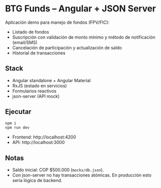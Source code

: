 # BTG Funds – Angular + JSON Server

Aplicación demo para manejo de fondos (FPV/FIC):
- Listado de fondos
- Suscripción con validación de monto mínimo y método de notificación (email/SMS)
- Cancelación de participación y actualización de saldo
- Historial de transacciones

## Stack
- Angular standalone + Angular Material
- RxJS (estado en servicios)
- Formularios reactivos
- json-server (API mock)

## Ejecutar
```bash
npm i
npm run dev
```
- Frontend: http://localhost:4200
- API:      http://localhost:3000

## Notas
- Saldo inicial: COP $500.000 (`mocks/db.json`).
- Con json-server no hay transacciones atómicas. En producción esto sería lógica de backend.
